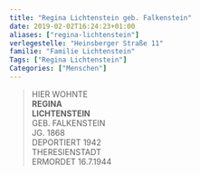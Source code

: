 ```yaml
---
title: "Regina Lichtenstein geb. Falkenstein"
date: 2019-02-02T16:24:23+01:00
aliases: ["regina-lichtenstein"]
verlegestelle: "Heinsberger Straße 11"
familie: "Familie Lichtenstein"
Tags: ["Regina Lichtenstein"]
Categories: ["Menschen"]
---
```


> HIER WOHNTE  
> **REGINA**  
> **LICHTENSTEIN**  
> GEB. FALKENSTEIN  
> JG. 1868  
> DEPORTIERT 1942  
> THERESIENSTADT  
> ERMORDET 16.7.1944  